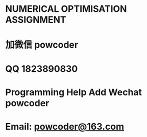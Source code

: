 # NUMERICAL OPTIMISATION ASSIGNMENT
# 加微信 powcoder

# QQ 1823890830

# Programming Help Add Wechat powcoder

# Email: powcoder@163.com

